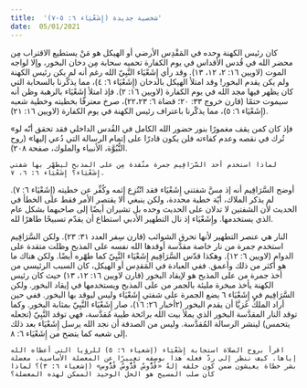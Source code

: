 ```yaml
---
title:  'شخصية جديدة (إِشَعْيَاء ٦: ٥-٧)'
date:  05/01/2021
---
```


كان رئيس الكهنة وحده في المَقْدِس الأرضي أو الهيكل هو مَنْ يستطيع الاقتراب مِن محضر الله في قُدس الأقداس في يوم الكفارة تحميه سحابة مِن دخان البخور، وإلا لواجه الموت (لاويين ١٦: ٢، ١٢، ١٣). وقد رأي إِشَعْيَاء النَّبِيّ الله رغم أنه لم يكن رئيس الكهنة ولم يكن يقدم البخور! وقد امتلأ الهيكل بالدخان (إِشَعْيَاء ٦: ٤)، مما يذكّرنا بالسحابة التي كان يظهر فيها مجد الله في يوم الكفارة (لاويين ١٦: ٢). فإذ امتلأ إِشَعْيَاء بالرهبة وظن أنه سيموت حتمًا (قارن خروج ۳۳: ۲۰؛ قضاة ٦: ۲۲،۲۳)، صرخ معترفًا بخطيته وخطية شعبه (إِشَعْيَاء ٦: ٥)، مما يذكّرنا باعتراف رئيس الكهنة في يوم الكفارة (لاويين ١٦: ٢١).

«فإذ كان كمن يقف مغمورًا بنور حضور الله الكامل في القُدس الداخلي فقد تحقق أنّه لو تُرك في نقصه وعدم كفاءته فلن يكون قادرًا على إتمام الرسالة التي دُعي إليها» (روح النُّبُوَّة، الأنبياء والملوك، صفحة ٢٠٨).

`لماذا استخدم أحد السَّرَافِيم جمرة متّقدة مِن على المذبح ليطهّر بها شفتي إِشَعْيَاء؟ إِشَعْيَاء ٦: ٦، ٧.`

أوضح السَّرَافِيم أنه إذ مسَّ شفتني إِشَعْيَاء فقد انْتُزِع إثمه وكُفِّر عن خطيته (إِشَعْيَاء  ٦: ۷). لم يذكر الملاك، أيّة خطية محددة، ولكن ينبغي ألا يقتصر الأمر فقط على الخطأ في الحديث لأن الشفتين لا تدلان على الحديث وحده بل تشيران أيضًا إلى صاحبهما بشكل عام الذي يستخدمها. وإِشَعْيَاء إذ نال التطهير الأدبي استطاع أن يقدّم تسبيحًا طاهرًا لله.

النار هي عنصر التطهير لأنها تحرق الشوائب (قارن سِفر العدد ٣١: ٢٣). ولكن السَّرَافِيم استخدم جمرة من نار خاصة مقدَّسة أوقدها الله نفسه على المذبح وظلت متقدة على الدوام (لاويين ٦: ١٢). وهكذا قدّس السَّرَافِيم إِشَعْيَاء النَّبِيّ كما طهّره أيضًا. ولكن هناك ما هو أكثر من ذلك وأعمق. ففي العبادة في المَقدِس أو الهيكل، كان السبب الرئيسي من أخذ جمرة من على المذبح هو لإيقاد البخور (قارن لاويين ١٦: ١٢، ١٣) حيث كان رئيس الكهنة يأخذ مبخرة مليئة بالجمر من على المذبح ويستخدمها في إيقاد البخور. ولكن السَّرَافِيم في إِشَعْيَاء ٦ يضع الجمرة على شفتي إِشَعْيَاء وليس ليوقد بها البخور. ففي حين أراد الملكُ عُزيَّا أن يقدم البخور (٢أخبار ٢٦: ١٦)، صار إِشَعْيَاء النَّبِيّ بمثابة البخور. وكما توقد النار المقدَّسة البخور الذي يملأ بيت الله برائحة طيبة مُقدَّسة، فهي توقد النَّبِيّ (تجعله يتحمس) لينشر الرسالة المُقدَّسة. وليس من الصدفة أن نجد الله يرسل إِشَعْيَاء بعد ذلك إلى شعبه كما يتضح من إِشَعْيَاء ٦: ٨.

`اقرأ بروح الصلاة استجابة إِشَعْيَاء (إشعياء ٦: ٥) للرؤيا التي أعطاه الله إياها. كيف ننظر إلى ردّ فعله هذا بوصفه تعبيرًا عن المعضلة الأساسية. معضلة بشر خطاة يعيشون ضمن كون خلقه إلهٌ «قُدُّوسٌ قُدُّوسٌ قُدُّوس» (إشعياء ٦: ٣)؟ لماذا كان صلب المسيح هو الحل الوحيد الممكن لهذه المعضلة؟`